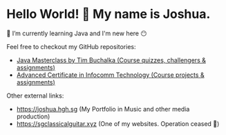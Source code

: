 # Hello World! 👋 My name is Joshua.
🌱 I’m currently learning Java and I'm new here 😶

Feel free to checkout my GitHub repositories:<br>
- <a href="https://github.com/Joshua-Ho-Gwok-Hin/Java-Masterclass">Java Masterclass by Tim Buchalka  (Course quizzes, challengers & assignments)</a><br>
- <a href="https://github.com/Joshua-Ho-Gwok-Hin/Adv-Cert-Web-Dev">Advanced Certificate in Infocomm Technology (Course projects & assignments)</a>

Other external links:
- https://joshua.hgh.sg (My Portfolio in Music and other media production)
- https://sgclassicalguitar.xyz (One of my websites. Operation ceased 🥲)
